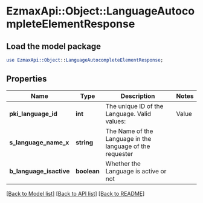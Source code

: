 # EzmaxApi::Object::LanguageAutocompleteElementResponse

## Load the model package
```perl
use EzmaxApi::Object::LanguageAutocompleteElementResponse;
```

## Properties
Name | Type | Description | Notes
------------ | ------------- | ------------- | -------------
**pki_language_id** | **int** | The unique ID of the Language.  Valid values:  |Value|Description| |-|-| |1|French| |2|English| | 
**s_language_name_x** | **string** | The Name of the Language in the language of the requester | 
**b_language_isactive** | **boolean** | Whether the Language is active or not | 

[[Back to Model list]](../README.md#documentation-for-models) [[Back to API list]](../README.md#documentation-for-api-endpoints) [[Back to README]](../README.md)



